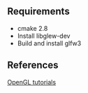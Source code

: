 
Requirements
------------

* cmake 2.8
* Install libglew-dev
* Build and install glfw3


References
----------

[OpenGL tutorials](https://www.opengl-tutorial.org/beginners-tutorials/tutorial-1-opening-a-window/)
